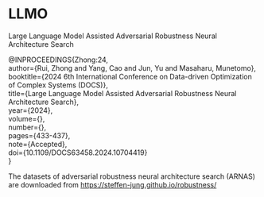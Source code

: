 # LLMO
Large Language Model Assisted Adversarial Robustness Neural Architecture Search

@INPROCEEDINGS{Zhong:24,  
  author={Rui, Zhong and Yang, Cao and Jun, Yu and Masaharu, Munetomo},  
  booktitle={2024 6th International Conference on Data-driven Optimization of Complex Systems (DOCS)},  
  title={Large Language Model Assisted Adversarial Robustness Neural Architecture Search},  
  year={2024},  
  volume={},  
  number={},  
  pages={433-437},  
  note={Accepted},  
  doi={10.1109/DOCS63458.2024.10704419}  
  }
  
The datasets of adversarial robustness neural architecture search (ARNAS) are downloaded from https://steffen-jung.github.io/robustness/
